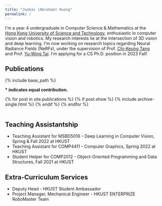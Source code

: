 ```yaml
---
title: "Junkai (Abraham) Huang"
permalink: /
---
```


<!-- I am a Ph.D. student in [Robot Vision & Learning (RVL) Lab](https://rvl.cs.toronto.edu/) at University of Toronto, advised by Prof. [Florian Shkurti](http://www.cs.toronto.edu/~florian/). Prior to this, I obtained a M.S. in Robotics from Carnegie Mellon University, where I had fortunate to work with Prof. [David Held](https://davheld.github.io/) and Prof. [Martial Hebert](http://www.cs.cmu.edu/~hebert/). I received my Bachelor's degree from Hong Kong University of Science and Technology, where I have been lucky to work with Prof. [Chi-Keung Tang](http://www.cs.ust.hk/~cktang/bio-sketch-review.htm) and Prof. [Yu-Wing Tai](https://www.cse.ust.hk/admin/people/faculty/profile/yuwing). I also had an internship in [Tencent Youtu Lab](https://open.youtu.qq.com/#/open).  -->

I'm a year 4 undergraduate in Computer Science & Mathematics at the [Hong Kong University of Science and Technology](https://hkust.edu.hk), enthusiastic in computer vision and robotics. My research interests lie at the intersection of 3D vision and deep learning. I'm now working on research topics regarding Neural Radiance Fields (NeRFs), under the supervision of Prof. [Chi-Keung Tang](http://www.cs.ust.hk/~cktang/bio-sketch-review.htm) and Prof. [Yu-Wing Tai](https://www.cse.ust.hk/admin/people/faculty/profile/yuwing). I'm applying for a CS Ph.D. position in 2023 Fall! 

## Publications
{% include base_path %}

**\* indicates equal contribution.**

<table style="width:100%;border:0px;border-spacing:0px;border-collapse:separate;margin-right:auto;margin-left:auto;">
<tbody>
  {% for post in site.publications %}
    {% if post.show %}
      {% include archive-single.html %}
    {% endif %}
  {% endfor %}
</tbody>
</table>

## Teaching Assistantship
* Teaching Assistant for MSBD5016 - Deep Learning in Computer Vision, Spring & Fall 2022 at HKUST
* Teaching Assistant for COMP4411 - Computer Graphics, Spring 2022 at HKUST
* Student Helper for COMP2012 - Object-Oriented Programming and Data Structures, Fall 2021 at HKUST

## Extra-Curriculum Services
* Deputy Head - HKUST Student Ambassador
* Project Manager, Mechanical Engineer - HKUST ENTERPRIZE RoboMaster Team
